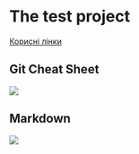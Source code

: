 # **The test project**

[Корисні лінки](https://docs.google.com/spreadsheets/d/1ZH1ksE1yyGsfA3IDhI6xlqkhAgO0nYwTVnjaWmWt5qk/edit#gid=849970141)

##                                               **Git Cheat Sheet**

![](https://github.com/Vitaliy-31/switch-ua/blob/main/img/git-cheat-sheet.png)

##                                               **Markdown**

![](https://github.com/Vitaliy-31/switch-ua/blob/main/img/markdown.png)